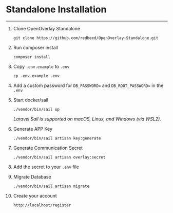 # Standalone Installation
____
1. Clone OpenOverlay Standalone
   ```shell
   git clone https://github.com/redbeed/OpenOverlay-Standalone.git
   ```
2. Run composer install

    ```shell 
    composer install
    ```

3. Copy `.env.example` to `.env`

    ```shell 
    cp .env.example .env
    ```
   
4. Add a custom password for ``DB_PASSWORD=`` and ``DB_ROOT_PASSWORD=`` in the ``.env`` 

4. Start docker/sail
    ```shell
    ./vendor/bin/sail up
    ```
   *Laravel Sail is supported on macOS, Linux, and Windows (via WSL2).*

5. Generate APP Key
   ```shell 
   ./vendor/bin/sail artisan key:generate
   ```

6. Generate Communication Secret
   ```shell 
   ./vendor/bin/sail artisan overlay:secret
   ```

7. Add the secret to your ``.env`` file

8. Migrate Database
   ```shell 
   ./vendor/bin/sail artisan migrate
   ```

9. Create your account
   ```bash 
   http://localhost/register
   ```
